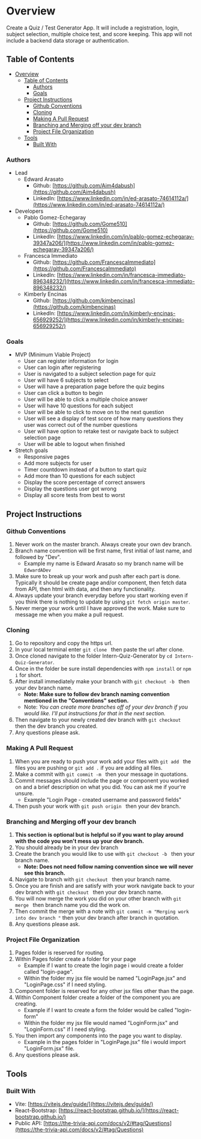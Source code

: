 # Overview

Create a Quiz / Test Generator App. It will include a registration, login, subject selection, multiple choice test, and score keeping. This app will not include a backend data storage or authentication.

## Table of Contents

- [Overview](#overview)
  - [Table of Contents](#table-of-contents)
    - [Authors](#authors)
    - [Goals](#goals)
  - [Project Instructions](#project-instructions)
    - [Github Conventions](#github-conventions)
    - [Cloning](#cloning)
    - [Making A Pull Request](#making-a-pull-request)
    - [Branching and Merging off your dev branch](#branching-and-merging-off-your-dev-branch)
    - [Project File Organization](#project-file-organization)
  - [Tools](#tools)
    - [Built With](#built-with)

### Authors

- Lead
  - Edward Arasato
    - Github: [https://github.com/Aim4dabush](https://github.com/Aim4dabush)
    - LinkedIn: [https://www.linkedin.com/in/ed-arasato-74614112a/](https://www.linkedin.com/in/ed-arasato-74614112a/)
- Developers
  - Pablo Gomez-Echegaray
    - Github: [https://github.com/Gome510](https://github.com/Gome510)
    - LinkedIn: [https://www.linkedin.com/in/pablo-gomez-echegaray-39347a206/](https://www.linkedin.com/in/pablo-gomez-echegaray-39347a206/)
  - Francesca Immediato
    - Github: [https://github.com/FrancescaImmediato](https://github.com/FrancescaImmediato)
    - LinkedIn: [https://www.linkedin.com/in/francesca-immediato-896348232/](https://www.linkedin.com/in/francesca-immediato-896348232/)
  - Kimberly Encinas
    - Github: [https://github.com/kimbencinas](https://github.com/kimbencinas)
    - LinkedIn: [https://www.linkedin.com/in/kimberly-encinas-656929252/](https://www.linkedin.com/in/kimberly-encinas-656929252/)

### Goals

- MVP (Minimum Viable Project)
  - User can register information for login
  - User can login after registering
  - User is navigated to a subject selection page for quiz
  - User will have 6 subjects to select
  - User will have a preparation page before the quiz begins
  - User can click a button to begin
  - User will be able to click a multiple choice answer
  - User will have 10 questions for each subject
  - User will be able to click to move on to the next question
  - User will see a display of test score of how many questions they user was correct out of the number questions
  - User will have option to retake test or navigate back to subject selection page
  - User will be able to logout when finished
- Stretch goals
  - Responsive pages
  - Add more subjects for user
  - Timer countdown instead of a button to start quiz
  - Add more than 10 questions for each subject
  - Display the score percentage of correct answers
  - Display the questions user got wrong
  - Display all score tests from best to worst

## Project Instructions

### Github Conventions

1. Never work on the master branch. Always create your own dev branch.
2. Branch name convention will be first name, first initial of last name, and followed by "Dev".
   - Example my name is Edward Arasato so my branch name will be `EdwardADev`
3. Make sure to break up your work and push after each part is done. Typically it should be create page and/or component, then fetch data from API, then html with data, and then any functionality.
4. Always update your branch everyday before you start working even if you think there is nothing to update by using `git fetch origin master`.
5. Never merge your work until I have approved the work. Make sure to message me when you make a pull request.

### Cloning

1. Go to repository and copy the https url.
2. In your local terminal enter `git clone ` then paste the url after clone.
3. Once cloned navigate to the folder Intern-Quiz-Generator by `cd Intern-Quiz-Generator`.
4. Once in the folder be sure install dependencies with `npm install` or `npm i` for short.
5. After install immediately make your branch with `git checkout -b ` then your dev branch name.
   - **Note: Make sure to follow dev branch naming convention mentioned in the "Conventions" section.**
   - Note: *You can create more branches off of your dev branch if you would like. I'll put instructions for that in the next section.*
6. Then navigate to your newly created dev branch with `git checkout ` then the dev branch you created.
7. Any questions please ask.

### Making A Pull Request

1. When you are ready to push your work add your files with `git add ` the files you are pushing or `git add .` if you are adding all files.
2. Make a commit with `git commit -m ` then your message in quotations.
3. Commit messages should include the page or component you worked on and a brief description on what you did. You can ask me if your're unsure.
   - Example "Login Page - created username and password fields"
4. Then push your work with `git push origin ` then your dev branch.

### Branching and Merging off your dev branch

1. **This section is optional but is helpful so if you want to play around with the code you won't mess up your dev branch.**
2. You should already be in your dev branch
3. Create the branch you would like to use with `git checkout -b ` then your branch name.
   - **Note: Does not need follow naming convention since we will never see this branch.**
4. Navigate to branch with `git checkout ` then your branch name.
5. Once you are finish and are satisfy with your work navigate back to your dev branch with `git checkout ` then your dev branch name.
6. You will now merge the work you did on your other branch with `git merge ` then branch name you did the work on.
7. Then commit the merge with a note with `git commit -m "Merging work into dev branch "` then your dev branch after branch in quotation.
8. Any questions please ask.

### Project File Organization
1. Pages folder is reserved for routing.
2. Within Pages folder create a folder for your page
   - Example if I want to create the login page i would create a folder called "login-page".
   - Within the folder my jsx file would be named "LoginPage.jsx" and "LoginPage.css" if I need styling.
3. Component folder is reserved for any other jsx files other than the page.
4. Within Component folder create a folder of the component you are creating.
   - Example if I want to create a form the folder would be called "login-form"
   - Within the folder my jsx file would named "LoginForm.jsx" and "LoginForm.css" if I need styling.
5. You then import any components into the page you want to display.
   - Example in the pages folder in "LoginPage.jsx" file i would import "LoginForm.jsx" file.
6. Any questions please ask.

## Tools

### Built With

- Vite: [https://vitejs.dev/guide/](https://vitejs.dev/guide/)
- React-Bootstrap: [https://react-bootstrap.github.io/](https://react-bootstrap.github.io/)
- Public API: [https://the-trivia-api.com/docs/v2/#tag/Questions](https://the-trivia-api.com/docs/v2/#tag/Questions)